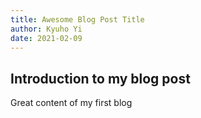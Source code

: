 ```yaml
---
title: Awesome Blog Post Title
author: Kyuho Yi
date: 2021-02-09
---
```


## Introduction to my blog post

Great content of my first blog
